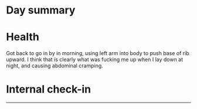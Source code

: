 # Day summary


# Health
Got back to go in by in morning, using left arm into body to push base of rib upward. I think that is clearly what was fucking me up when I lay down at night, and causing abdominal cramping. 

# Internal check-in




------
